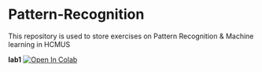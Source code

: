 # Pattern-Recognition

This repository is used to store exercises on Pattern Recognition & Machine learning in HCMUS

**lab1**
[![Open In Colab](https://colab.research.google.com/assets/colab-badge.svg)](https://colab.research.google.com/github.com/danielway2k3/Pattern-Recognition/blob/main/lab1.ipynb)
